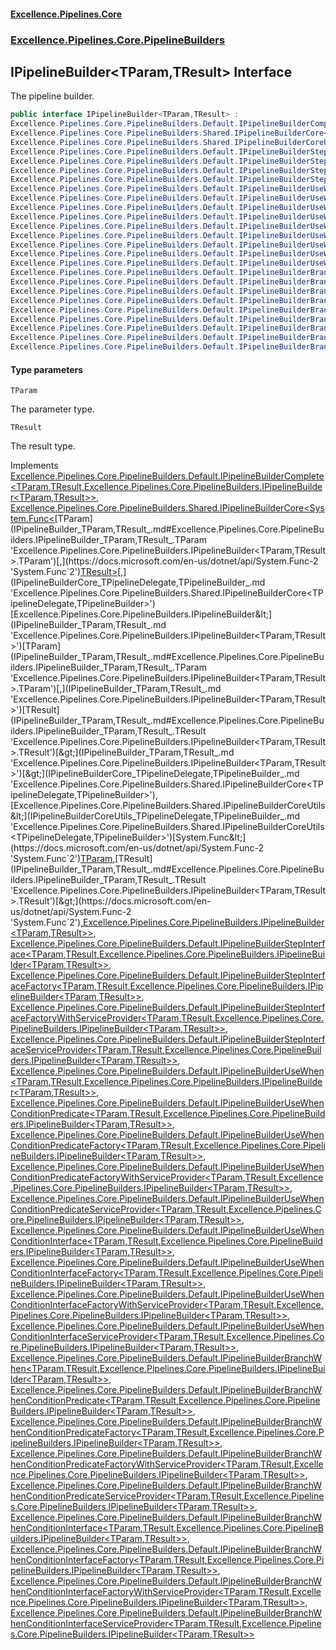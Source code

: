 #### [Excellence.Pipelines.Core](Excellence.Pipelines.md 'Excellence.Pipelines')
### [Excellence.Pipelines.Core.PipelineBuilders](Excellence.Pipelines.md#Excellence.Pipelines.Core.PipelineBuilders 'Excellence.Pipelines.Core.PipelineBuilders')

## IPipelineBuilder<TParam,TResult> Interface

The pipeline builder.

```csharp
public interface IPipelineBuilder<TParam,TResult> :
Excellence.Pipelines.Core.PipelineBuilders.Default.IPipelineBuilderComplete<TParam, TResult, Excellence.Pipelines.Core.PipelineBuilders.IPipelineBuilder<TParam, TResult>>,
Excellence.Pipelines.Core.PipelineBuilders.Shared.IPipelineBuilderCore<System.Func<TParam, TResult>, Excellence.Pipelines.Core.PipelineBuilders.IPipelineBuilder<TParam, TResult>>,
Excellence.Pipelines.Core.PipelineBuilders.Shared.IPipelineBuilderCoreUtils<System.Func<TParam, TResult>, Excellence.Pipelines.Core.PipelineBuilders.IPipelineBuilder<TParam, TResult>>,
Excellence.Pipelines.Core.PipelineBuilders.Default.IPipelineBuilderStepInterface<TParam, TResult, Excellence.Pipelines.Core.PipelineBuilders.IPipelineBuilder<TParam, TResult>>,
Excellence.Pipelines.Core.PipelineBuilders.Default.IPipelineBuilderStepInterfaceFactory<TParam, TResult, Excellence.Pipelines.Core.PipelineBuilders.IPipelineBuilder<TParam, TResult>>,
Excellence.Pipelines.Core.PipelineBuilders.Default.IPipelineBuilderStepInterfaceFactoryWithServiceProvider<TParam, TResult, Excellence.Pipelines.Core.PipelineBuilders.IPipelineBuilder<TParam, TResult>>,
Excellence.Pipelines.Core.PipelineBuilders.Default.IPipelineBuilderStepInterfaceServiceProvider<TParam, TResult, Excellence.Pipelines.Core.PipelineBuilders.IPipelineBuilder<TParam, TResult>>,
Excellence.Pipelines.Core.PipelineBuilders.Default.IPipelineBuilderUseWhen<TParam, TResult, Excellence.Pipelines.Core.PipelineBuilders.IPipelineBuilder<TParam, TResult>>,
Excellence.Pipelines.Core.PipelineBuilders.Default.IPipelineBuilderUseWhenConditionPredicate<TParam, TResult, Excellence.Pipelines.Core.PipelineBuilders.IPipelineBuilder<TParam, TResult>>,
Excellence.Pipelines.Core.PipelineBuilders.Default.IPipelineBuilderUseWhenConditionPredicateFactory<TParam, TResult, Excellence.Pipelines.Core.PipelineBuilders.IPipelineBuilder<TParam, TResult>>,
Excellence.Pipelines.Core.PipelineBuilders.Default.IPipelineBuilderUseWhenConditionPredicateFactoryWithServiceProvider<TParam, TResult, Excellence.Pipelines.Core.PipelineBuilders.IPipelineBuilder<TParam, TResult>>,
Excellence.Pipelines.Core.PipelineBuilders.Default.IPipelineBuilderUseWhenConditionPredicateServiceProvider<TParam, TResult, Excellence.Pipelines.Core.PipelineBuilders.IPipelineBuilder<TParam, TResult>>,
Excellence.Pipelines.Core.PipelineBuilders.Default.IPipelineBuilderUseWhenConditionInterface<TParam, TResult, Excellence.Pipelines.Core.PipelineBuilders.IPipelineBuilder<TParam, TResult>>,
Excellence.Pipelines.Core.PipelineBuilders.Default.IPipelineBuilderUseWhenConditionInterfaceFactory<TParam, TResult, Excellence.Pipelines.Core.PipelineBuilders.IPipelineBuilder<TParam, TResult>>,
Excellence.Pipelines.Core.PipelineBuilders.Default.IPipelineBuilderUseWhenConditionInterfaceFactoryWithServiceProvider<TParam, TResult, Excellence.Pipelines.Core.PipelineBuilders.IPipelineBuilder<TParam, TResult>>,
Excellence.Pipelines.Core.PipelineBuilders.Default.IPipelineBuilderUseWhenConditionInterfaceServiceProvider<TParam, TResult, Excellence.Pipelines.Core.PipelineBuilders.IPipelineBuilder<TParam, TResult>>,
Excellence.Pipelines.Core.PipelineBuilders.Default.IPipelineBuilderBranchWhen<TParam, TResult, Excellence.Pipelines.Core.PipelineBuilders.IPipelineBuilder<TParam, TResult>>,
Excellence.Pipelines.Core.PipelineBuilders.Default.IPipelineBuilderBranchWhenConditionPredicate<TParam, TResult, Excellence.Pipelines.Core.PipelineBuilders.IPipelineBuilder<TParam, TResult>>,
Excellence.Pipelines.Core.PipelineBuilders.Default.IPipelineBuilderBranchWhenConditionPredicateFactory<TParam, TResult, Excellence.Pipelines.Core.PipelineBuilders.IPipelineBuilder<TParam, TResult>>,
Excellence.Pipelines.Core.PipelineBuilders.Default.IPipelineBuilderBranchWhenConditionPredicateFactoryWithServiceProvider<TParam, TResult, Excellence.Pipelines.Core.PipelineBuilders.IPipelineBuilder<TParam, TResult>>,
Excellence.Pipelines.Core.PipelineBuilders.Default.IPipelineBuilderBranchWhenConditionPredicateServiceProvider<TParam, TResult, Excellence.Pipelines.Core.PipelineBuilders.IPipelineBuilder<TParam, TResult>>,
Excellence.Pipelines.Core.PipelineBuilders.Default.IPipelineBuilderBranchWhenConditionInterface<TParam, TResult, Excellence.Pipelines.Core.PipelineBuilders.IPipelineBuilder<TParam, TResult>>,
Excellence.Pipelines.Core.PipelineBuilders.Default.IPipelineBuilderBranchWhenConditionInterfaceFactory<TParam, TResult, Excellence.Pipelines.Core.PipelineBuilders.IPipelineBuilder<TParam, TResult>>,
Excellence.Pipelines.Core.PipelineBuilders.Default.IPipelineBuilderBranchWhenConditionInterfaceFactoryWithServiceProvider<TParam, TResult, Excellence.Pipelines.Core.PipelineBuilders.IPipelineBuilder<TParam, TResult>>,
Excellence.Pipelines.Core.PipelineBuilders.Default.IPipelineBuilderBranchWhenConditionInterfaceServiceProvider<TParam, TResult, Excellence.Pipelines.Core.PipelineBuilders.IPipelineBuilder<TParam, TResult>>
```
#### Type parameters

<a name='Excellence.Pipelines.Core.PipelineBuilders.IPipelineBuilder_TParam,TResult_.TParam'></a>

`TParam`

The parameter type.

<a name='Excellence.Pipelines.Core.PipelineBuilders.IPipelineBuilder_TParam,TResult_.TResult'></a>

`TResult`

The result type.

Implements [Excellence.Pipelines.Core.PipelineBuilders.Default.IPipelineBuilderComplete&lt;](IPipelineBuilderComplete_TParam,TResult,TPipelineBuilder_.md 'Excellence.Pipelines.Core.PipelineBuilders.Default.IPipelineBuilderComplete<TParam,TResult,TPipelineBuilder>')[TParam](IPipelineBuilder_TParam,TResult_.md#Excellence.Pipelines.Core.PipelineBuilders.IPipelineBuilder_TParam,TResult_.TParam 'Excellence.Pipelines.Core.PipelineBuilders.IPipelineBuilder<TParam,TResult>.TParam')[,](IPipelineBuilderComplete_TParam,TResult,TPipelineBuilder_.md 'Excellence.Pipelines.Core.PipelineBuilders.Default.IPipelineBuilderComplete<TParam,TResult,TPipelineBuilder>')[TResult](IPipelineBuilder_TParam,TResult_.md#Excellence.Pipelines.Core.PipelineBuilders.IPipelineBuilder_TParam,TResult_.TResult 'Excellence.Pipelines.Core.PipelineBuilders.IPipelineBuilder<TParam,TResult>.TResult')[,](IPipelineBuilderComplete_TParam,TResult,TPipelineBuilder_.md 'Excellence.Pipelines.Core.PipelineBuilders.Default.IPipelineBuilderComplete<TParam,TResult,TPipelineBuilder>')[Excellence.Pipelines.Core.PipelineBuilders.IPipelineBuilder&lt;](IPipelineBuilder_TParam,TResult_.md 'Excellence.Pipelines.Core.PipelineBuilders.IPipelineBuilder<TParam,TResult>')[TParam](IPipelineBuilder_TParam,TResult_.md#Excellence.Pipelines.Core.PipelineBuilders.IPipelineBuilder_TParam,TResult_.TParam 'Excellence.Pipelines.Core.PipelineBuilders.IPipelineBuilder<TParam,TResult>.TParam')[,](IPipelineBuilder_TParam,TResult_.md 'Excellence.Pipelines.Core.PipelineBuilders.IPipelineBuilder<TParam,TResult>')[TResult](IPipelineBuilder_TParam,TResult_.md#Excellence.Pipelines.Core.PipelineBuilders.IPipelineBuilder_TParam,TResult_.TResult 'Excellence.Pipelines.Core.PipelineBuilders.IPipelineBuilder<TParam,TResult>.TResult')[&gt;](IPipelineBuilder_TParam,TResult_.md 'Excellence.Pipelines.Core.PipelineBuilders.IPipelineBuilder<TParam,TResult>')[&gt;](IPipelineBuilderComplete_TParam,TResult,TPipelineBuilder_.md 'Excellence.Pipelines.Core.PipelineBuilders.Default.IPipelineBuilderComplete<TParam,TResult,TPipelineBuilder>'), [Excellence.Pipelines.Core.PipelineBuilders.Shared.IPipelineBuilderCore&lt;](IPipelineBuilderCore_TPipelineDelegate,TPipelineBuilder_.md 'Excellence.Pipelines.Core.PipelineBuilders.Shared.IPipelineBuilderCore<TPipelineDelegate,TPipelineBuilder>')[System.Func&lt;](https://docs.microsoft.com/en-us/dotnet/api/System.Func-2 'System.Func`2')[TParam](IPipelineBuilder_TParam,TResult_.md#Excellence.Pipelines.Core.PipelineBuilders.IPipelineBuilder_TParam,TResult_.TParam 'Excellence.Pipelines.Core.PipelineBuilders.IPipelineBuilder<TParam,TResult>.TParam')[,](https://docs.microsoft.com/en-us/dotnet/api/System.Func-2 'System.Func`2')[TResult](IPipelineBuilder_TParam,TResult_.md#Excellence.Pipelines.Core.PipelineBuilders.IPipelineBuilder_TParam,TResult_.TResult 'Excellence.Pipelines.Core.PipelineBuilders.IPipelineBuilder<TParam,TResult>.TResult')[&gt;](https://docs.microsoft.com/en-us/dotnet/api/System.Func-2 'System.Func`2')[,](IPipelineBuilderCore_TPipelineDelegate,TPipelineBuilder_.md 'Excellence.Pipelines.Core.PipelineBuilders.Shared.IPipelineBuilderCore<TPipelineDelegate,TPipelineBuilder>')[Excellence.Pipelines.Core.PipelineBuilders.IPipelineBuilder&lt;](IPipelineBuilder_TParam,TResult_.md 'Excellence.Pipelines.Core.PipelineBuilders.IPipelineBuilder<TParam,TResult>')[TParam](IPipelineBuilder_TParam,TResult_.md#Excellence.Pipelines.Core.PipelineBuilders.IPipelineBuilder_TParam,TResult_.TParam 'Excellence.Pipelines.Core.PipelineBuilders.IPipelineBuilder<TParam,TResult>.TParam')[,](IPipelineBuilder_TParam,TResult_.md 'Excellence.Pipelines.Core.PipelineBuilders.IPipelineBuilder<TParam,TResult>')[TResult](IPipelineBuilder_TParam,TResult_.md#Excellence.Pipelines.Core.PipelineBuilders.IPipelineBuilder_TParam,TResult_.TResult 'Excellence.Pipelines.Core.PipelineBuilders.IPipelineBuilder<TParam,TResult>.TResult')[&gt;](IPipelineBuilder_TParam,TResult_.md 'Excellence.Pipelines.Core.PipelineBuilders.IPipelineBuilder<TParam,TResult>')[&gt;](IPipelineBuilderCore_TPipelineDelegate,TPipelineBuilder_.md 'Excellence.Pipelines.Core.PipelineBuilders.Shared.IPipelineBuilderCore<TPipelineDelegate,TPipelineBuilder>'), [Excellence.Pipelines.Core.PipelineBuilders.Shared.IPipelineBuilderCoreUtils&lt;](IPipelineBuilderCoreUtils_TPipelineDelegate,TPipelineBuilder_.md 'Excellence.Pipelines.Core.PipelineBuilders.Shared.IPipelineBuilderCoreUtils<TPipelineDelegate,TPipelineBuilder>')[System.Func&lt;](https://docs.microsoft.com/en-us/dotnet/api/System.Func-2 'System.Func`2')[TParam](IPipelineBuilder_TParam,TResult_.md#Excellence.Pipelines.Core.PipelineBuilders.IPipelineBuilder_TParam,TResult_.TParam 'Excellence.Pipelines.Core.PipelineBuilders.IPipelineBuilder<TParam,TResult>.TParam')[,](https://docs.microsoft.com/en-us/dotnet/api/System.Func-2 'System.Func`2')[TResult](IPipelineBuilder_TParam,TResult_.md#Excellence.Pipelines.Core.PipelineBuilders.IPipelineBuilder_TParam,TResult_.TResult 'Excellence.Pipelines.Core.PipelineBuilders.IPipelineBuilder<TParam,TResult>.TResult')[&gt;](https://docs.microsoft.com/en-us/dotnet/api/System.Func-2 'System.Func`2')[,](IPipelineBuilderCoreUtils_TPipelineDelegate,TPipelineBuilder_.md 'Excellence.Pipelines.Core.PipelineBuilders.Shared.IPipelineBuilderCoreUtils<TPipelineDelegate,TPipelineBuilder>')[Excellence.Pipelines.Core.PipelineBuilders.IPipelineBuilder&lt;](IPipelineBuilder_TParam,TResult_.md 'Excellence.Pipelines.Core.PipelineBuilders.IPipelineBuilder<TParam,TResult>')[TParam](IPipelineBuilder_TParam,TResult_.md#Excellence.Pipelines.Core.PipelineBuilders.IPipelineBuilder_TParam,TResult_.TParam 'Excellence.Pipelines.Core.PipelineBuilders.IPipelineBuilder<TParam,TResult>.TParam')[,](IPipelineBuilder_TParam,TResult_.md 'Excellence.Pipelines.Core.PipelineBuilders.IPipelineBuilder<TParam,TResult>')[TResult](IPipelineBuilder_TParam,TResult_.md#Excellence.Pipelines.Core.PipelineBuilders.IPipelineBuilder_TParam,TResult_.TResult 'Excellence.Pipelines.Core.PipelineBuilders.IPipelineBuilder<TParam,TResult>.TResult')[&gt;](IPipelineBuilder_TParam,TResult_.md 'Excellence.Pipelines.Core.PipelineBuilders.IPipelineBuilder<TParam,TResult>')[&gt;](IPipelineBuilderCoreUtils_TPipelineDelegate,TPipelineBuilder_.md 'Excellence.Pipelines.Core.PipelineBuilders.Shared.IPipelineBuilderCoreUtils<TPipelineDelegate,TPipelineBuilder>'), [Excellence.Pipelines.Core.PipelineBuilders.Default.IPipelineBuilderStepInterface&lt;](IPipelineBuilderStepInterface_TParam,TResult,TPipelineBuilder_.md 'Excellence.Pipelines.Core.PipelineBuilders.Default.IPipelineBuilderStepInterface<TParam,TResult,TPipelineBuilder>')[TParam](IPipelineBuilder_TParam,TResult_.md#Excellence.Pipelines.Core.PipelineBuilders.IPipelineBuilder_TParam,TResult_.TParam 'Excellence.Pipelines.Core.PipelineBuilders.IPipelineBuilder<TParam,TResult>.TParam')[,](IPipelineBuilderStepInterface_TParam,TResult,TPipelineBuilder_.md 'Excellence.Pipelines.Core.PipelineBuilders.Default.IPipelineBuilderStepInterface<TParam,TResult,TPipelineBuilder>')[TResult](IPipelineBuilder_TParam,TResult_.md#Excellence.Pipelines.Core.PipelineBuilders.IPipelineBuilder_TParam,TResult_.TResult 'Excellence.Pipelines.Core.PipelineBuilders.IPipelineBuilder<TParam,TResult>.TResult')[,](IPipelineBuilderStepInterface_TParam,TResult,TPipelineBuilder_.md 'Excellence.Pipelines.Core.PipelineBuilders.Default.IPipelineBuilderStepInterface<TParam,TResult,TPipelineBuilder>')[Excellence.Pipelines.Core.PipelineBuilders.IPipelineBuilder&lt;](IPipelineBuilder_TParam,TResult_.md 'Excellence.Pipelines.Core.PipelineBuilders.IPipelineBuilder<TParam,TResult>')[TParam](IPipelineBuilder_TParam,TResult_.md#Excellence.Pipelines.Core.PipelineBuilders.IPipelineBuilder_TParam,TResult_.TParam 'Excellence.Pipelines.Core.PipelineBuilders.IPipelineBuilder<TParam,TResult>.TParam')[,](IPipelineBuilder_TParam,TResult_.md 'Excellence.Pipelines.Core.PipelineBuilders.IPipelineBuilder<TParam,TResult>')[TResult](IPipelineBuilder_TParam,TResult_.md#Excellence.Pipelines.Core.PipelineBuilders.IPipelineBuilder_TParam,TResult_.TResult 'Excellence.Pipelines.Core.PipelineBuilders.IPipelineBuilder<TParam,TResult>.TResult')[&gt;](IPipelineBuilder_TParam,TResult_.md 'Excellence.Pipelines.Core.PipelineBuilders.IPipelineBuilder<TParam,TResult>')[&gt;](IPipelineBuilderStepInterface_TParam,TResult,TPipelineBuilder_.md 'Excellence.Pipelines.Core.PipelineBuilders.Default.IPipelineBuilderStepInterface<TParam,TResult,TPipelineBuilder>'), [Excellence.Pipelines.Core.PipelineBuilders.Default.IPipelineBuilderStepInterfaceFactory&lt;](IPipelineBuilderStepInterfaceFactory_TParam,TResult,TPipelineBuilder_.md 'Excellence.Pipelines.Core.PipelineBuilders.Default.IPipelineBuilderStepInterfaceFactory<TParam,TResult,TPipelineBuilder>')[TParam](IPipelineBuilder_TParam,TResult_.md#Excellence.Pipelines.Core.PipelineBuilders.IPipelineBuilder_TParam,TResult_.TParam 'Excellence.Pipelines.Core.PipelineBuilders.IPipelineBuilder<TParam,TResult>.TParam')[,](IPipelineBuilderStepInterfaceFactory_TParam,TResult,TPipelineBuilder_.md 'Excellence.Pipelines.Core.PipelineBuilders.Default.IPipelineBuilderStepInterfaceFactory<TParam,TResult,TPipelineBuilder>')[TResult](IPipelineBuilder_TParam,TResult_.md#Excellence.Pipelines.Core.PipelineBuilders.IPipelineBuilder_TParam,TResult_.TResult 'Excellence.Pipelines.Core.PipelineBuilders.IPipelineBuilder<TParam,TResult>.TResult')[,](IPipelineBuilderStepInterfaceFactory_TParam,TResult,TPipelineBuilder_.md 'Excellence.Pipelines.Core.PipelineBuilders.Default.IPipelineBuilderStepInterfaceFactory<TParam,TResult,TPipelineBuilder>')[Excellence.Pipelines.Core.PipelineBuilders.IPipelineBuilder&lt;](IPipelineBuilder_TParam,TResult_.md 'Excellence.Pipelines.Core.PipelineBuilders.IPipelineBuilder<TParam,TResult>')[TParam](IPipelineBuilder_TParam,TResult_.md#Excellence.Pipelines.Core.PipelineBuilders.IPipelineBuilder_TParam,TResult_.TParam 'Excellence.Pipelines.Core.PipelineBuilders.IPipelineBuilder<TParam,TResult>.TParam')[,](IPipelineBuilder_TParam,TResult_.md 'Excellence.Pipelines.Core.PipelineBuilders.IPipelineBuilder<TParam,TResult>')[TResult](IPipelineBuilder_TParam,TResult_.md#Excellence.Pipelines.Core.PipelineBuilders.IPipelineBuilder_TParam,TResult_.TResult 'Excellence.Pipelines.Core.PipelineBuilders.IPipelineBuilder<TParam,TResult>.TResult')[&gt;](IPipelineBuilder_TParam,TResult_.md 'Excellence.Pipelines.Core.PipelineBuilders.IPipelineBuilder<TParam,TResult>')[&gt;](IPipelineBuilderStepInterfaceFactory_TParam,TResult,TPipelineBuilder_.md 'Excellence.Pipelines.Core.PipelineBuilders.Default.IPipelineBuilderStepInterfaceFactory<TParam,TResult,TPipelineBuilder>'), [Excellence.Pipelines.Core.PipelineBuilders.Default.IPipelineBuilderStepInterfaceFactoryWithServiceProvider&lt;](IPipelineBuilderStepInterfaceFactoryWithServiceProvider_TParam,TResult,TPipelineBuilder_.md 'Excellence.Pipelines.Core.PipelineBuilders.Default.IPipelineBuilderStepInterfaceFactoryWithServiceProvider<TParam,TResult,TPipelineBuilder>')[TParam](IPipelineBuilder_TParam,TResult_.md#Excellence.Pipelines.Core.PipelineBuilders.IPipelineBuilder_TParam,TResult_.TParam 'Excellence.Pipelines.Core.PipelineBuilders.IPipelineBuilder<TParam,TResult>.TParam')[,](IPipelineBuilderStepInterfaceFactoryWithServiceProvider_TParam,TResult,TPipelineBuilder_.md 'Excellence.Pipelines.Core.PipelineBuilders.Default.IPipelineBuilderStepInterfaceFactoryWithServiceProvider<TParam,TResult,TPipelineBuilder>')[TResult](IPipelineBuilder_TParam,TResult_.md#Excellence.Pipelines.Core.PipelineBuilders.IPipelineBuilder_TParam,TResult_.TResult 'Excellence.Pipelines.Core.PipelineBuilders.IPipelineBuilder<TParam,TResult>.TResult')[,](IPipelineBuilderStepInterfaceFactoryWithServiceProvider_TParam,TResult,TPipelineBuilder_.md 'Excellence.Pipelines.Core.PipelineBuilders.Default.IPipelineBuilderStepInterfaceFactoryWithServiceProvider<TParam,TResult,TPipelineBuilder>')[Excellence.Pipelines.Core.PipelineBuilders.IPipelineBuilder&lt;](IPipelineBuilder_TParam,TResult_.md 'Excellence.Pipelines.Core.PipelineBuilders.IPipelineBuilder<TParam,TResult>')[TParam](IPipelineBuilder_TParam,TResult_.md#Excellence.Pipelines.Core.PipelineBuilders.IPipelineBuilder_TParam,TResult_.TParam 'Excellence.Pipelines.Core.PipelineBuilders.IPipelineBuilder<TParam,TResult>.TParam')[,](IPipelineBuilder_TParam,TResult_.md 'Excellence.Pipelines.Core.PipelineBuilders.IPipelineBuilder<TParam,TResult>')[TResult](IPipelineBuilder_TParam,TResult_.md#Excellence.Pipelines.Core.PipelineBuilders.IPipelineBuilder_TParam,TResult_.TResult 'Excellence.Pipelines.Core.PipelineBuilders.IPipelineBuilder<TParam,TResult>.TResult')[&gt;](IPipelineBuilder_TParam,TResult_.md 'Excellence.Pipelines.Core.PipelineBuilders.IPipelineBuilder<TParam,TResult>')[&gt;](IPipelineBuilderStepInterfaceFactoryWithServiceProvider_TParam,TResult,TPipelineBuilder_.md 'Excellence.Pipelines.Core.PipelineBuilders.Default.IPipelineBuilderStepInterfaceFactoryWithServiceProvider<TParam,TResult,TPipelineBuilder>'), [Excellence.Pipelines.Core.PipelineBuilders.Default.IPipelineBuilderStepInterfaceServiceProvider&lt;](IPipelineBuilderStepInterfaceServiceProvider_TParam,TResult,TPipelineBuilder_.md 'Excellence.Pipelines.Core.PipelineBuilders.Default.IPipelineBuilderStepInterfaceServiceProvider<TParam,TResult,TPipelineBuilder>')[TParam](IPipelineBuilder_TParam,TResult_.md#Excellence.Pipelines.Core.PipelineBuilders.IPipelineBuilder_TParam,TResult_.TParam 'Excellence.Pipelines.Core.PipelineBuilders.IPipelineBuilder<TParam,TResult>.TParam')[,](IPipelineBuilderStepInterfaceServiceProvider_TParam,TResult,TPipelineBuilder_.md 'Excellence.Pipelines.Core.PipelineBuilders.Default.IPipelineBuilderStepInterfaceServiceProvider<TParam,TResult,TPipelineBuilder>')[TResult](IPipelineBuilder_TParam,TResult_.md#Excellence.Pipelines.Core.PipelineBuilders.IPipelineBuilder_TParam,TResult_.TResult 'Excellence.Pipelines.Core.PipelineBuilders.IPipelineBuilder<TParam,TResult>.TResult')[,](IPipelineBuilderStepInterfaceServiceProvider_TParam,TResult,TPipelineBuilder_.md 'Excellence.Pipelines.Core.PipelineBuilders.Default.IPipelineBuilderStepInterfaceServiceProvider<TParam,TResult,TPipelineBuilder>')[Excellence.Pipelines.Core.PipelineBuilders.IPipelineBuilder&lt;](IPipelineBuilder_TParam,TResult_.md 'Excellence.Pipelines.Core.PipelineBuilders.IPipelineBuilder<TParam,TResult>')[TParam](IPipelineBuilder_TParam,TResult_.md#Excellence.Pipelines.Core.PipelineBuilders.IPipelineBuilder_TParam,TResult_.TParam 'Excellence.Pipelines.Core.PipelineBuilders.IPipelineBuilder<TParam,TResult>.TParam')[,](IPipelineBuilder_TParam,TResult_.md 'Excellence.Pipelines.Core.PipelineBuilders.IPipelineBuilder<TParam,TResult>')[TResult](IPipelineBuilder_TParam,TResult_.md#Excellence.Pipelines.Core.PipelineBuilders.IPipelineBuilder_TParam,TResult_.TResult 'Excellence.Pipelines.Core.PipelineBuilders.IPipelineBuilder<TParam,TResult>.TResult')[&gt;](IPipelineBuilder_TParam,TResult_.md 'Excellence.Pipelines.Core.PipelineBuilders.IPipelineBuilder<TParam,TResult>')[&gt;](IPipelineBuilderStepInterfaceServiceProvider_TParam,TResult,TPipelineBuilder_.md 'Excellence.Pipelines.Core.PipelineBuilders.Default.IPipelineBuilderStepInterfaceServiceProvider<TParam,TResult,TPipelineBuilder>'), [Excellence.Pipelines.Core.PipelineBuilders.Default.IPipelineBuilderUseWhen&lt;](IPipelineBuilderUseWhen_TParam,TResult,TPipelineBuilder_.md 'Excellence.Pipelines.Core.PipelineBuilders.Default.IPipelineBuilderUseWhen<TParam,TResult,TPipelineBuilder>')[TParam](IPipelineBuilder_TParam,TResult_.md#Excellence.Pipelines.Core.PipelineBuilders.IPipelineBuilder_TParam,TResult_.TParam 'Excellence.Pipelines.Core.PipelineBuilders.IPipelineBuilder<TParam,TResult>.TParam')[,](IPipelineBuilderUseWhen_TParam,TResult,TPipelineBuilder_.md 'Excellence.Pipelines.Core.PipelineBuilders.Default.IPipelineBuilderUseWhen<TParam,TResult,TPipelineBuilder>')[TResult](IPipelineBuilder_TParam,TResult_.md#Excellence.Pipelines.Core.PipelineBuilders.IPipelineBuilder_TParam,TResult_.TResult 'Excellence.Pipelines.Core.PipelineBuilders.IPipelineBuilder<TParam,TResult>.TResult')[,](IPipelineBuilderUseWhen_TParam,TResult,TPipelineBuilder_.md 'Excellence.Pipelines.Core.PipelineBuilders.Default.IPipelineBuilderUseWhen<TParam,TResult,TPipelineBuilder>')[Excellence.Pipelines.Core.PipelineBuilders.IPipelineBuilder&lt;](IPipelineBuilder_TParam,TResult_.md 'Excellence.Pipelines.Core.PipelineBuilders.IPipelineBuilder<TParam,TResult>')[TParam](IPipelineBuilder_TParam,TResult_.md#Excellence.Pipelines.Core.PipelineBuilders.IPipelineBuilder_TParam,TResult_.TParam 'Excellence.Pipelines.Core.PipelineBuilders.IPipelineBuilder<TParam,TResult>.TParam')[,](IPipelineBuilder_TParam,TResult_.md 'Excellence.Pipelines.Core.PipelineBuilders.IPipelineBuilder<TParam,TResult>')[TResult](IPipelineBuilder_TParam,TResult_.md#Excellence.Pipelines.Core.PipelineBuilders.IPipelineBuilder_TParam,TResult_.TResult 'Excellence.Pipelines.Core.PipelineBuilders.IPipelineBuilder<TParam,TResult>.TResult')[&gt;](IPipelineBuilder_TParam,TResult_.md 'Excellence.Pipelines.Core.PipelineBuilders.IPipelineBuilder<TParam,TResult>')[&gt;](IPipelineBuilderUseWhen_TParam,TResult,TPipelineBuilder_.md 'Excellence.Pipelines.Core.PipelineBuilders.Default.IPipelineBuilderUseWhen<TParam,TResult,TPipelineBuilder>'), [Excellence.Pipelines.Core.PipelineBuilders.Default.IPipelineBuilderUseWhenConditionPredicate&lt;](IPipelineBuilderUseWhenConditionPredicate_TParam,TResult,TPipelineBuilder_.md 'Excellence.Pipelines.Core.PipelineBuilders.Default.IPipelineBuilderUseWhenConditionPredicate<TParam,TResult,TPipelineBuilder>')[TParam](IPipelineBuilder_TParam,TResult_.md#Excellence.Pipelines.Core.PipelineBuilders.IPipelineBuilder_TParam,TResult_.TParam 'Excellence.Pipelines.Core.PipelineBuilders.IPipelineBuilder<TParam,TResult>.TParam')[,](IPipelineBuilderUseWhenConditionPredicate_TParam,TResult,TPipelineBuilder_.md 'Excellence.Pipelines.Core.PipelineBuilders.Default.IPipelineBuilderUseWhenConditionPredicate<TParam,TResult,TPipelineBuilder>')[TResult](IPipelineBuilder_TParam,TResult_.md#Excellence.Pipelines.Core.PipelineBuilders.IPipelineBuilder_TParam,TResult_.TResult 'Excellence.Pipelines.Core.PipelineBuilders.IPipelineBuilder<TParam,TResult>.TResult')[,](IPipelineBuilderUseWhenConditionPredicate_TParam,TResult,TPipelineBuilder_.md 'Excellence.Pipelines.Core.PipelineBuilders.Default.IPipelineBuilderUseWhenConditionPredicate<TParam,TResult,TPipelineBuilder>')[Excellence.Pipelines.Core.PipelineBuilders.IPipelineBuilder&lt;](IPipelineBuilder_TParam,TResult_.md 'Excellence.Pipelines.Core.PipelineBuilders.IPipelineBuilder<TParam,TResult>')[TParam](IPipelineBuilder_TParam,TResult_.md#Excellence.Pipelines.Core.PipelineBuilders.IPipelineBuilder_TParam,TResult_.TParam 'Excellence.Pipelines.Core.PipelineBuilders.IPipelineBuilder<TParam,TResult>.TParam')[,](IPipelineBuilder_TParam,TResult_.md 'Excellence.Pipelines.Core.PipelineBuilders.IPipelineBuilder<TParam,TResult>')[TResult](IPipelineBuilder_TParam,TResult_.md#Excellence.Pipelines.Core.PipelineBuilders.IPipelineBuilder_TParam,TResult_.TResult 'Excellence.Pipelines.Core.PipelineBuilders.IPipelineBuilder<TParam,TResult>.TResult')[&gt;](IPipelineBuilder_TParam,TResult_.md 'Excellence.Pipelines.Core.PipelineBuilders.IPipelineBuilder<TParam,TResult>')[&gt;](IPipelineBuilderUseWhenConditionPredicate_TParam,TResult,TPipelineBuilder_.md 'Excellence.Pipelines.Core.PipelineBuilders.Default.IPipelineBuilderUseWhenConditionPredicate<TParam,TResult,TPipelineBuilder>'), [Excellence.Pipelines.Core.PipelineBuilders.Default.IPipelineBuilderUseWhenConditionPredicateFactory&lt;](IPipelineBuilderUseWhenConditionPredicateFactory_TParam,TResult,TPipelineBuilder_.md 'Excellence.Pipelines.Core.PipelineBuilders.Default.IPipelineBuilderUseWhenConditionPredicateFactory<TParam,TResult,TPipelineBuilder>')[TParam](IPipelineBuilder_TParam,TResult_.md#Excellence.Pipelines.Core.PipelineBuilders.IPipelineBuilder_TParam,TResult_.TParam 'Excellence.Pipelines.Core.PipelineBuilders.IPipelineBuilder<TParam,TResult>.TParam')[,](IPipelineBuilderUseWhenConditionPredicateFactory_TParam,TResult,TPipelineBuilder_.md 'Excellence.Pipelines.Core.PipelineBuilders.Default.IPipelineBuilderUseWhenConditionPredicateFactory<TParam,TResult,TPipelineBuilder>')[TResult](IPipelineBuilder_TParam,TResult_.md#Excellence.Pipelines.Core.PipelineBuilders.IPipelineBuilder_TParam,TResult_.TResult 'Excellence.Pipelines.Core.PipelineBuilders.IPipelineBuilder<TParam,TResult>.TResult')[,](IPipelineBuilderUseWhenConditionPredicateFactory_TParam,TResult,TPipelineBuilder_.md 'Excellence.Pipelines.Core.PipelineBuilders.Default.IPipelineBuilderUseWhenConditionPredicateFactory<TParam,TResult,TPipelineBuilder>')[Excellence.Pipelines.Core.PipelineBuilders.IPipelineBuilder&lt;](IPipelineBuilder_TParam,TResult_.md 'Excellence.Pipelines.Core.PipelineBuilders.IPipelineBuilder<TParam,TResult>')[TParam](IPipelineBuilder_TParam,TResult_.md#Excellence.Pipelines.Core.PipelineBuilders.IPipelineBuilder_TParam,TResult_.TParam 'Excellence.Pipelines.Core.PipelineBuilders.IPipelineBuilder<TParam,TResult>.TParam')[,](IPipelineBuilder_TParam,TResult_.md 'Excellence.Pipelines.Core.PipelineBuilders.IPipelineBuilder<TParam,TResult>')[TResult](IPipelineBuilder_TParam,TResult_.md#Excellence.Pipelines.Core.PipelineBuilders.IPipelineBuilder_TParam,TResult_.TResult 'Excellence.Pipelines.Core.PipelineBuilders.IPipelineBuilder<TParam,TResult>.TResult')[&gt;](IPipelineBuilder_TParam,TResult_.md 'Excellence.Pipelines.Core.PipelineBuilders.IPipelineBuilder<TParam,TResult>')[&gt;](IPipelineBuilderUseWhenConditionPredicateFactory_TParam,TResult,TPipelineBuilder_.md 'Excellence.Pipelines.Core.PipelineBuilders.Default.IPipelineBuilderUseWhenConditionPredicateFactory<TParam,TResult,TPipelineBuilder>'), [Excellence.Pipelines.Core.PipelineBuilders.Default.IPipelineBuilderUseWhenConditionPredicateFactoryWithServiceProvider&lt;](IPipelineBuilderUseWhenConditionPredicateFactoryWithServiceProvider_TParam,TResult,TPipelineBuilder_.md 'Excellence.Pipelines.Core.PipelineBuilders.Default.IPipelineBuilderUseWhenConditionPredicateFactoryWithServiceProvider<TParam,TResult,TPipelineBuilder>')[TParam](IPipelineBuilder_TParam,TResult_.md#Excellence.Pipelines.Core.PipelineBuilders.IPipelineBuilder_TParam,TResult_.TParam 'Excellence.Pipelines.Core.PipelineBuilders.IPipelineBuilder<TParam,TResult>.TParam')[,](IPipelineBuilderUseWhenConditionPredicateFactoryWithServiceProvider_TParam,TResult,TPipelineBuilder_.md 'Excellence.Pipelines.Core.PipelineBuilders.Default.IPipelineBuilderUseWhenConditionPredicateFactoryWithServiceProvider<TParam,TResult,TPipelineBuilder>')[TResult](IPipelineBuilder_TParam,TResult_.md#Excellence.Pipelines.Core.PipelineBuilders.IPipelineBuilder_TParam,TResult_.TResult 'Excellence.Pipelines.Core.PipelineBuilders.IPipelineBuilder<TParam,TResult>.TResult')[,](IPipelineBuilderUseWhenConditionPredicateFactoryWithServiceProvider_TParam,TResult,TPipelineBuilder_.md 'Excellence.Pipelines.Core.PipelineBuilders.Default.IPipelineBuilderUseWhenConditionPredicateFactoryWithServiceProvider<TParam,TResult,TPipelineBuilder>')[Excellence.Pipelines.Core.PipelineBuilders.IPipelineBuilder&lt;](IPipelineBuilder_TParam,TResult_.md 'Excellence.Pipelines.Core.PipelineBuilders.IPipelineBuilder<TParam,TResult>')[TParam](IPipelineBuilder_TParam,TResult_.md#Excellence.Pipelines.Core.PipelineBuilders.IPipelineBuilder_TParam,TResult_.TParam 'Excellence.Pipelines.Core.PipelineBuilders.IPipelineBuilder<TParam,TResult>.TParam')[,](IPipelineBuilder_TParam,TResult_.md 'Excellence.Pipelines.Core.PipelineBuilders.IPipelineBuilder<TParam,TResult>')[TResult](IPipelineBuilder_TParam,TResult_.md#Excellence.Pipelines.Core.PipelineBuilders.IPipelineBuilder_TParam,TResult_.TResult 'Excellence.Pipelines.Core.PipelineBuilders.IPipelineBuilder<TParam,TResult>.TResult')[&gt;](IPipelineBuilder_TParam,TResult_.md 'Excellence.Pipelines.Core.PipelineBuilders.IPipelineBuilder<TParam,TResult>')[&gt;](IPipelineBuilderUseWhenConditionPredicateFactoryWithServiceProvider_TParam,TResult,TPipelineBuilder_.md 'Excellence.Pipelines.Core.PipelineBuilders.Default.IPipelineBuilderUseWhenConditionPredicateFactoryWithServiceProvider<TParam,TResult,TPipelineBuilder>'), [Excellence.Pipelines.Core.PipelineBuilders.Default.IPipelineBuilderUseWhenConditionPredicateServiceProvider&lt;](IPipelineBuilderUseWhenConditionPredicateServiceProvider_TParam,TResult,TPipelineBuilder_.md 'Excellence.Pipelines.Core.PipelineBuilders.Default.IPipelineBuilderUseWhenConditionPredicateServiceProvider<TParam,TResult,TPipelineBuilder>')[TParam](IPipelineBuilder_TParam,TResult_.md#Excellence.Pipelines.Core.PipelineBuilders.IPipelineBuilder_TParam,TResult_.TParam 'Excellence.Pipelines.Core.PipelineBuilders.IPipelineBuilder<TParam,TResult>.TParam')[,](IPipelineBuilderUseWhenConditionPredicateServiceProvider_TParam,TResult,TPipelineBuilder_.md 'Excellence.Pipelines.Core.PipelineBuilders.Default.IPipelineBuilderUseWhenConditionPredicateServiceProvider<TParam,TResult,TPipelineBuilder>')[TResult](IPipelineBuilder_TParam,TResult_.md#Excellence.Pipelines.Core.PipelineBuilders.IPipelineBuilder_TParam,TResult_.TResult 'Excellence.Pipelines.Core.PipelineBuilders.IPipelineBuilder<TParam,TResult>.TResult')[,](IPipelineBuilderUseWhenConditionPredicateServiceProvider_TParam,TResult,TPipelineBuilder_.md 'Excellence.Pipelines.Core.PipelineBuilders.Default.IPipelineBuilderUseWhenConditionPredicateServiceProvider<TParam,TResult,TPipelineBuilder>')[Excellence.Pipelines.Core.PipelineBuilders.IPipelineBuilder&lt;](IPipelineBuilder_TParam,TResult_.md 'Excellence.Pipelines.Core.PipelineBuilders.IPipelineBuilder<TParam,TResult>')[TParam](IPipelineBuilder_TParam,TResult_.md#Excellence.Pipelines.Core.PipelineBuilders.IPipelineBuilder_TParam,TResult_.TParam 'Excellence.Pipelines.Core.PipelineBuilders.IPipelineBuilder<TParam,TResult>.TParam')[,](IPipelineBuilder_TParam,TResult_.md 'Excellence.Pipelines.Core.PipelineBuilders.IPipelineBuilder<TParam,TResult>')[TResult](IPipelineBuilder_TParam,TResult_.md#Excellence.Pipelines.Core.PipelineBuilders.IPipelineBuilder_TParam,TResult_.TResult 'Excellence.Pipelines.Core.PipelineBuilders.IPipelineBuilder<TParam,TResult>.TResult')[&gt;](IPipelineBuilder_TParam,TResult_.md 'Excellence.Pipelines.Core.PipelineBuilders.IPipelineBuilder<TParam,TResult>')[&gt;](IPipelineBuilderUseWhenConditionPredicateServiceProvider_TParam,TResult,TPipelineBuilder_.md 'Excellence.Pipelines.Core.PipelineBuilders.Default.IPipelineBuilderUseWhenConditionPredicateServiceProvider<TParam,TResult,TPipelineBuilder>'), [Excellence.Pipelines.Core.PipelineBuilders.Default.IPipelineBuilderUseWhenConditionInterface&lt;](IPipelineBuilderUseWhenConditionInterface_TParam,TResult,TPipelineBuilder_.md 'Excellence.Pipelines.Core.PipelineBuilders.Default.IPipelineBuilderUseWhenConditionInterface<TParam,TResult,TPipelineBuilder>')[TParam](IPipelineBuilder_TParam,TResult_.md#Excellence.Pipelines.Core.PipelineBuilders.IPipelineBuilder_TParam,TResult_.TParam 'Excellence.Pipelines.Core.PipelineBuilders.IPipelineBuilder<TParam,TResult>.TParam')[,](IPipelineBuilderUseWhenConditionInterface_TParam,TResult,TPipelineBuilder_.md 'Excellence.Pipelines.Core.PipelineBuilders.Default.IPipelineBuilderUseWhenConditionInterface<TParam,TResult,TPipelineBuilder>')[TResult](IPipelineBuilder_TParam,TResult_.md#Excellence.Pipelines.Core.PipelineBuilders.IPipelineBuilder_TParam,TResult_.TResult 'Excellence.Pipelines.Core.PipelineBuilders.IPipelineBuilder<TParam,TResult>.TResult')[,](IPipelineBuilderUseWhenConditionInterface_TParam,TResult,TPipelineBuilder_.md 'Excellence.Pipelines.Core.PipelineBuilders.Default.IPipelineBuilderUseWhenConditionInterface<TParam,TResult,TPipelineBuilder>')[Excellence.Pipelines.Core.PipelineBuilders.IPipelineBuilder&lt;](IPipelineBuilder_TParam,TResult_.md 'Excellence.Pipelines.Core.PipelineBuilders.IPipelineBuilder<TParam,TResult>')[TParam](IPipelineBuilder_TParam,TResult_.md#Excellence.Pipelines.Core.PipelineBuilders.IPipelineBuilder_TParam,TResult_.TParam 'Excellence.Pipelines.Core.PipelineBuilders.IPipelineBuilder<TParam,TResult>.TParam')[,](IPipelineBuilder_TParam,TResult_.md 'Excellence.Pipelines.Core.PipelineBuilders.IPipelineBuilder<TParam,TResult>')[TResult](IPipelineBuilder_TParam,TResult_.md#Excellence.Pipelines.Core.PipelineBuilders.IPipelineBuilder_TParam,TResult_.TResult 'Excellence.Pipelines.Core.PipelineBuilders.IPipelineBuilder<TParam,TResult>.TResult')[&gt;](IPipelineBuilder_TParam,TResult_.md 'Excellence.Pipelines.Core.PipelineBuilders.IPipelineBuilder<TParam,TResult>')[&gt;](IPipelineBuilderUseWhenConditionInterface_TParam,TResult,TPipelineBuilder_.md 'Excellence.Pipelines.Core.PipelineBuilders.Default.IPipelineBuilderUseWhenConditionInterface<TParam,TResult,TPipelineBuilder>'), [Excellence.Pipelines.Core.PipelineBuilders.Default.IPipelineBuilderUseWhenConditionInterfaceFactory&lt;](IPipelineBuilderUseWhenConditionInterfaceFactory_TParam,TResult,TPipelineBuilder_.md 'Excellence.Pipelines.Core.PipelineBuilders.Default.IPipelineBuilderUseWhenConditionInterfaceFactory<TParam,TResult,TPipelineBuilder>')[TParam](IPipelineBuilder_TParam,TResult_.md#Excellence.Pipelines.Core.PipelineBuilders.IPipelineBuilder_TParam,TResult_.TParam 'Excellence.Pipelines.Core.PipelineBuilders.IPipelineBuilder<TParam,TResult>.TParam')[,](IPipelineBuilderUseWhenConditionInterfaceFactory_TParam,TResult,TPipelineBuilder_.md 'Excellence.Pipelines.Core.PipelineBuilders.Default.IPipelineBuilderUseWhenConditionInterfaceFactory<TParam,TResult,TPipelineBuilder>')[TResult](IPipelineBuilder_TParam,TResult_.md#Excellence.Pipelines.Core.PipelineBuilders.IPipelineBuilder_TParam,TResult_.TResult 'Excellence.Pipelines.Core.PipelineBuilders.IPipelineBuilder<TParam,TResult>.TResult')[,](IPipelineBuilderUseWhenConditionInterfaceFactory_TParam,TResult,TPipelineBuilder_.md 'Excellence.Pipelines.Core.PipelineBuilders.Default.IPipelineBuilderUseWhenConditionInterfaceFactory<TParam,TResult,TPipelineBuilder>')[Excellence.Pipelines.Core.PipelineBuilders.IPipelineBuilder&lt;](IPipelineBuilder_TParam,TResult_.md 'Excellence.Pipelines.Core.PipelineBuilders.IPipelineBuilder<TParam,TResult>')[TParam](IPipelineBuilder_TParam,TResult_.md#Excellence.Pipelines.Core.PipelineBuilders.IPipelineBuilder_TParam,TResult_.TParam 'Excellence.Pipelines.Core.PipelineBuilders.IPipelineBuilder<TParam,TResult>.TParam')[,](IPipelineBuilder_TParam,TResult_.md 'Excellence.Pipelines.Core.PipelineBuilders.IPipelineBuilder<TParam,TResult>')[TResult](IPipelineBuilder_TParam,TResult_.md#Excellence.Pipelines.Core.PipelineBuilders.IPipelineBuilder_TParam,TResult_.TResult 'Excellence.Pipelines.Core.PipelineBuilders.IPipelineBuilder<TParam,TResult>.TResult')[&gt;](IPipelineBuilder_TParam,TResult_.md 'Excellence.Pipelines.Core.PipelineBuilders.IPipelineBuilder<TParam,TResult>')[&gt;](IPipelineBuilderUseWhenConditionInterfaceFactory_TParam,TResult,TPipelineBuilder_.md 'Excellence.Pipelines.Core.PipelineBuilders.Default.IPipelineBuilderUseWhenConditionInterfaceFactory<TParam,TResult,TPipelineBuilder>'), [Excellence.Pipelines.Core.PipelineBuilders.Default.IPipelineBuilderUseWhenConditionInterfaceFactoryWithServiceProvider&lt;](IPipelineBuilderUseWhenConditionInterfaceFactoryWithServiceProvider_TParam,TResult,TPipelineBuilder_.md 'Excellence.Pipelines.Core.PipelineBuilders.Default.IPipelineBuilderUseWhenConditionInterfaceFactoryWithServiceProvider<TParam,TResult,TPipelineBuilder>')[TParam](IPipelineBuilder_TParam,TResult_.md#Excellence.Pipelines.Core.PipelineBuilders.IPipelineBuilder_TParam,TResult_.TParam 'Excellence.Pipelines.Core.PipelineBuilders.IPipelineBuilder<TParam,TResult>.TParam')[,](IPipelineBuilderUseWhenConditionInterfaceFactoryWithServiceProvider_TParam,TResult,TPipelineBuilder_.md 'Excellence.Pipelines.Core.PipelineBuilders.Default.IPipelineBuilderUseWhenConditionInterfaceFactoryWithServiceProvider<TParam,TResult,TPipelineBuilder>')[TResult](IPipelineBuilder_TParam,TResult_.md#Excellence.Pipelines.Core.PipelineBuilders.IPipelineBuilder_TParam,TResult_.TResult 'Excellence.Pipelines.Core.PipelineBuilders.IPipelineBuilder<TParam,TResult>.TResult')[,](IPipelineBuilderUseWhenConditionInterfaceFactoryWithServiceProvider_TParam,TResult,TPipelineBuilder_.md 'Excellence.Pipelines.Core.PipelineBuilders.Default.IPipelineBuilderUseWhenConditionInterfaceFactoryWithServiceProvider<TParam,TResult,TPipelineBuilder>')[Excellence.Pipelines.Core.PipelineBuilders.IPipelineBuilder&lt;](IPipelineBuilder_TParam,TResult_.md 'Excellence.Pipelines.Core.PipelineBuilders.IPipelineBuilder<TParam,TResult>')[TParam](IPipelineBuilder_TParam,TResult_.md#Excellence.Pipelines.Core.PipelineBuilders.IPipelineBuilder_TParam,TResult_.TParam 'Excellence.Pipelines.Core.PipelineBuilders.IPipelineBuilder<TParam,TResult>.TParam')[,](IPipelineBuilder_TParam,TResult_.md 'Excellence.Pipelines.Core.PipelineBuilders.IPipelineBuilder<TParam,TResult>')[TResult](IPipelineBuilder_TParam,TResult_.md#Excellence.Pipelines.Core.PipelineBuilders.IPipelineBuilder_TParam,TResult_.TResult 'Excellence.Pipelines.Core.PipelineBuilders.IPipelineBuilder<TParam,TResult>.TResult')[&gt;](IPipelineBuilder_TParam,TResult_.md 'Excellence.Pipelines.Core.PipelineBuilders.IPipelineBuilder<TParam,TResult>')[&gt;](IPipelineBuilderUseWhenConditionInterfaceFactoryWithServiceProvider_TParam,TResult,TPipelineBuilder_.md 'Excellence.Pipelines.Core.PipelineBuilders.Default.IPipelineBuilderUseWhenConditionInterfaceFactoryWithServiceProvider<TParam,TResult,TPipelineBuilder>'), [Excellence.Pipelines.Core.PipelineBuilders.Default.IPipelineBuilderUseWhenConditionInterfaceServiceProvider&lt;](IPipelineBuilderUseWhenConditionInterfaceServiceProvider_TParam,TResult,TPipelineBuilder_.md 'Excellence.Pipelines.Core.PipelineBuilders.Default.IPipelineBuilderUseWhenConditionInterfaceServiceProvider<TParam,TResult,TPipelineBuilder>')[TParam](IPipelineBuilder_TParam,TResult_.md#Excellence.Pipelines.Core.PipelineBuilders.IPipelineBuilder_TParam,TResult_.TParam 'Excellence.Pipelines.Core.PipelineBuilders.IPipelineBuilder<TParam,TResult>.TParam')[,](IPipelineBuilderUseWhenConditionInterfaceServiceProvider_TParam,TResult,TPipelineBuilder_.md 'Excellence.Pipelines.Core.PipelineBuilders.Default.IPipelineBuilderUseWhenConditionInterfaceServiceProvider<TParam,TResult,TPipelineBuilder>')[TResult](IPipelineBuilder_TParam,TResult_.md#Excellence.Pipelines.Core.PipelineBuilders.IPipelineBuilder_TParam,TResult_.TResult 'Excellence.Pipelines.Core.PipelineBuilders.IPipelineBuilder<TParam,TResult>.TResult')[,](IPipelineBuilderUseWhenConditionInterfaceServiceProvider_TParam,TResult,TPipelineBuilder_.md 'Excellence.Pipelines.Core.PipelineBuilders.Default.IPipelineBuilderUseWhenConditionInterfaceServiceProvider<TParam,TResult,TPipelineBuilder>')[Excellence.Pipelines.Core.PipelineBuilders.IPipelineBuilder&lt;](IPipelineBuilder_TParam,TResult_.md 'Excellence.Pipelines.Core.PipelineBuilders.IPipelineBuilder<TParam,TResult>')[TParam](IPipelineBuilder_TParam,TResult_.md#Excellence.Pipelines.Core.PipelineBuilders.IPipelineBuilder_TParam,TResult_.TParam 'Excellence.Pipelines.Core.PipelineBuilders.IPipelineBuilder<TParam,TResult>.TParam')[,](IPipelineBuilder_TParam,TResult_.md 'Excellence.Pipelines.Core.PipelineBuilders.IPipelineBuilder<TParam,TResult>')[TResult](IPipelineBuilder_TParam,TResult_.md#Excellence.Pipelines.Core.PipelineBuilders.IPipelineBuilder_TParam,TResult_.TResult 'Excellence.Pipelines.Core.PipelineBuilders.IPipelineBuilder<TParam,TResult>.TResult')[&gt;](IPipelineBuilder_TParam,TResult_.md 'Excellence.Pipelines.Core.PipelineBuilders.IPipelineBuilder<TParam,TResult>')[&gt;](IPipelineBuilderUseWhenConditionInterfaceServiceProvider_TParam,TResult,TPipelineBuilder_.md 'Excellence.Pipelines.Core.PipelineBuilders.Default.IPipelineBuilderUseWhenConditionInterfaceServiceProvider<TParam,TResult,TPipelineBuilder>'), [Excellence.Pipelines.Core.PipelineBuilders.Default.IPipelineBuilderBranchWhen&lt;](IPipelineBuilderBranchWhen_TParam,TResult,TPipelineBuilder_.md 'Excellence.Pipelines.Core.PipelineBuilders.Default.IPipelineBuilderBranchWhen<TParam,TResult,TPipelineBuilder>')[TParam](IPipelineBuilder_TParam,TResult_.md#Excellence.Pipelines.Core.PipelineBuilders.IPipelineBuilder_TParam,TResult_.TParam 'Excellence.Pipelines.Core.PipelineBuilders.IPipelineBuilder<TParam,TResult>.TParam')[,](IPipelineBuilderBranchWhen_TParam,TResult,TPipelineBuilder_.md 'Excellence.Pipelines.Core.PipelineBuilders.Default.IPipelineBuilderBranchWhen<TParam,TResult,TPipelineBuilder>')[TResult](IPipelineBuilder_TParam,TResult_.md#Excellence.Pipelines.Core.PipelineBuilders.IPipelineBuilder_TParam,TResult_.TResult 'Excellence.Pipelines.Core.PipelineBuilders.IPipelineBuilder<TParam,TResult>.TResult')[,](IPipelineBuilderBranchWhen_TParam,TResult,TPipelineBuilder_.md 'Excellence.Pipelines.Core.PipelineBuilders.Default.IPipelineBuilderBranchWhen<TParam,TResult,TPipelineBuilder>')[Excellence.Pipelines.Core.PipelineBuilders.IPipelineBuilder&lt;](IPipelineBuilder_TParam,TResult_.md 'Excellence.Pipelines.Core.PipelineBuilders.IPipelineBuilder<TParam,TResult>')[TParam](IPipelineBuilder_TParam,TResult_.md#Excellence.Pipelines.Core.PipelineBuilders.IPipelineBuilder_TParam,TResult_.TParam 'Excellence.Pipelines.Core.PipelineBuilders.IPipelineBuilder<TParam,TResult>.TParam')[,](IPipelineBuilder_TParam,TResult_.md 'Excellence.Pipelines.Core.PipelineBuilders.IPipelineBuilder<TParam,TResult>')[TResult](IPipelineBuilder_TParam,TResult_.md#Excellence.Pipelines.Core.PipelineBuilders.IPipelineBuilder_TParam,TResult_.TResult 'Excellence.Pipelines.Core.PipelineBuilders.IPipelineBuilder<TParam,TResult>.TResult')[&gt;](IPipelineBuilder_TParam,TResult_.md 'Excellence.Pipelines.Core.PipelineBuilders.IPipelineBuilder<TParam,TResult>')[&gt;](IPipelineBuilderBranchWhen_TParam,TResult,TPipelineBuilder_.md 'Excellence.Pipelines.Core.PipelineBuilders.Default.IPipelineBuilderBranchWhen<TParam,TResult,TPipelineBuilder>'), [Excellence.Pipelines.Core.PipelineBuilders.Default.IPipelineBuilderBranchWhenConditionPredicate&lt;](IPipelineBuilderBranchWhenConditionPredicate_TParam,TResult,TPipelineBuilder_.md 'Excellence.Pipelines.Core.PipelineBuilders.Default.IPipelineBuilderBranchWhenConditionPredicate<TParam,TResult,TPipelineBuilder>')[TParam](IPipelineBuilder_TParam,TResult_.md#Excellence.Pipelines.Core.PipelineBuilders.IPipelineBuilder_TParam,TResult_.TParam 'Excellence.Pipelines.Core.PipelineBuilders.IPipelineBuilder<TParam,TResult>.TParam')[,](IPipelineBuilderBranchWhenConditionPredicate_TParam,TResult,TPipelineBuilder_.md 'Excellence.Pipelines.Core.PipelineBuilders.Default.IPipelineBuilderBranchWhenConditionPredicate<TParam,TResult,TPipelineBuilder>')[TResult](IPipelineBuilder_TParam,TResult_.md#Excellence.Pipelines.Core.PipelineBuilders.IPipelineBuilder_TParam,TResult_.TResult 'Excellence.Pipelines.Core.PipelineBuilders.IPipelineBuilder<TParam,TResult>.TResult')[,](IPipelineBuilderBranchWhenConditionPredicate_TParam,TResult,TPipelineBuilder_.md 'Excellence.Pipelines.Core.PipelineBuilders.Default.IPipelineBuilderBranchWhenConditionPredicate<TParam,TResult,TPipelineBuilder>')[Excellence.Pipelines.Core.PipelineBuilders.IPipelineBuilder&lt;](IPipelineBuilder_TParam,TResult_.md 'Excellence.Pipelines.Core.PipelineBuilders.IPipelineBuilder<TParam,TResult>')[TParam](IPipelineBuilder_TParam,TResult_.md#Excellence.Pipelines.Core.PipelineBuilders.IPipelineBuilder_TParam,TResult_.TParam 'Excellence.Pipelines.Core.PipelineBuilders.IPipelineBuilder<TParam,TResult>.TParam')[,](IPipelineBuilder_TParam,TResult_.md 'Excellence.Pipelines.Core.PipelineBuilders.IPipelineBuilder<TParam,TResult>')[TResult](IPipelineBuilder_TParam,TResult_.md#Excellence.Pipelines.Core.PipelineBuilders.IPipelineBuilder_TParam,TResult_.TResult 'Excellence.Pipelines.Core.PipelineBuilders.IPipelineBuilder<TParam,TResult>.TResult')[&gt;](IPipelineBuilder_TParam,TResult_.md 'Excellence.Pipelines.Core.PipelineBuilders.IPipelineBuilder<TParam,TResult>')[&gt;](IPipelineBuilderBranchWhenConditionPredicate_TParam,TResult,TPipelineBuilder_.md 'Excellence.Pipelines.Core.PipelineBuilders.Default.IPipelineBuilderBranchWhenConditionPredicate<TParam,TResult,TPipelineBuilder>'), [Excellence.Pipelines.Core.PipelineBuilders.Default.IPipelineBuilderBranchWhenConditionPredicateFactory&lt;](IPipelineBuilderBranchWhenConditionPredicateFactory_TParam,TResult,TPipelineBuilder_.md 'Excellence.Pipelines.Core.PipelineBuilders.Default.IPipelineBuilderBranchWhenConditionPredicateFactory<TParam,TResult,TPipelineBuilder>')[TParam](IPipelineBuilder_TParam,TResult_.md#Excellence.Pipelines.Core.PipelineBuilders.IPipelineBuilder_TParam,TResult_.TParam 'Excellence.Pipelines.Core.PipelineBuilders.IPipelineBuilder<TParam,TResult>.TParam')[,](IPipelineBuilderBranchWhenConditionPredicateFactory_TParam,TResult,TPipelineBuilder_.md 'Excellence.Pipelines.Core.PipelineBuilders.Default.IPipelineBuilderBranchWhenConditionPredicateFactory<TParam,TResult,TPipelineBuilder>')[TResult](IPipelineBuilder_TParam,TResult_.md#Excellence.Pipelines.Core.PipelineBuilders.IPipelineBuilder_TParam,TResult_.TResult 'Excellence.Pipelines.Core.PipelineBuilders.IPipelineBuilder<TParam,TResult>.TResult')[,](IPipelineBuilderBranchWhenConditionPredicateFactory_TParam,TResult,TPipelineBuilder_.md 'Excellence.Pipelines.Core.PipelineBuilders.Default.IPipelineBuilderBranchWhenConditionPredicateFactory<TParam,TResult,TPipelineBuilder>')[Excellence.Pipelines.Core.PipelineBuilders.IPipelineBuilder&lt;](IPipelineBuilder_TParam,TResult_.md 'Excellence.Pipelines.Core.PipelineBuilders.IPipelineBuilder<TParam,TResult>')[TParam](IPipelineBuilder_TParam,TResult_.md#Excellence.Pipelines.Core.PipelineBuilders.IPipelineBuilder_TParam,TResult_.TParam 'Excellence.Pipelines.Core.PipelineBuilders.IPipelineBuilder<TParam,TResult>.TParam')[,](IPipelineBuilder_TParam,TResult_.md 'Excellence.Pipelines.Core.PipelineBuilders.IPipelineBuilder<TParam,TResult>')[TResult](IPipelineBuilder_TParam,TResult_.md#Excellence.Pipelines.Core.PipelineBuilders.IPipelineBuilder_TParam,TResult_.TResult 'Excellence.Pipelines.Core.PipelineBuilders.IPipelineBuilder<TParam,TResult>.TResult')[&gt;](IPipelineBuilder_TParam,TResult_.md 'Excellence.Pipelines.Core.PipelineBuilders.IPipelineBuilder<TParam,TResult>')[&gt;](IPipelineBuilderBranchWhenConditionPredicateFactory_TParam,TResult,TPipelineBuilder_.md 'Excellence.Pipelines.Core.PipelineBuilders.Default.IPipelineBuilderBranchWhenConditionPredicateFactory<TParam,TResult,TPipelineBuilder>'), [Excellence.Pipelines.Core.PipelineBuilders.Default.IPipelineBuilderBranchWhenConditionPredicateFactoryWithServiceProvider&lt;](IPipelineBuilderBranchWhenConditionPredicateFactoryWithServiceProvider_TParam,TResult,TPipelineBuilder_.md 'Excellence.Pipelines.Core.PipelineBuilders.Default.IPipelineBuilderBranchWhenConditionPredicateFactoryWithServiceProvider<TParam,TResult,TPipelineBuilder>')[TParam](IPipelineBuilder_TParam,TResult_.md#Excellence.Pipelines.Core.PipelineBuilders.IPipelineBuilder_TParam,TResult_.TParam 'Excellence.Pipelines.Core.PipelineBuilders.IPipelineBuilder<TParam,TResult>.TParam')[,](IPipelineBuilderBranchWhenConditionPredicateFactoryWithServiceProvider_TParam,TResult,TPipelineBuilder_.md 'Excellence.Pipelines.Core.PipelineBuilders.Default.IPipelineBuilderBranchWhenConditionPredicateFactoryWithServiceProvider<TParam,TResult,TPipelineBuilder>')[TResult](IPipelineBuilder_TParam,TResult_.md#Excellence.Pipelines.Core.PipelineBuilders.IPipelineBuilder_TParam,TResult_.TResult 'Excellence.Pipelines.Core.PipelineBuilders.IPipelineBuilder<TParam,TResult>.TResult')[,](IPipelineBuilderBranchWhenConditionPredicateFactoryWithServiceProvider_TParam,TResult,TPipelineBuilder_.md 'Excellence.Pipelines.Core.PipelineBuilders.Default.IPipelineBuilderBranchWhenConditionPredicateFactoryWithServiceProvider<TParam,TResult,TPipelineBuilder>')[Excellence.Pipelines.Core.PipelineBuilders.IPipelineBuilder&lt;](IPipelineBuilder_TParam,TResult_.md 'Excellence.Pipelines.Core.PipelineBuilders.IPipelineBuilder<TParam,TResult>')[TParam](IPipelineBuilder_TParam,TResult_.md#Excellence.Pipelines.Core.PipelineBuilders.IPipelineBuilder_TParam,TResult_.TParam 'Excellence.Pipelines.Core.PipelineBuilders.IPipelineBuilder<TParam,TResult>.TParam')[,](IPipelineBuilder_TParam,TResult_.md 'Excellence.Pipelines.Core.PipelineBuilders.IPipelineBuilder<TParam,TResult>')[TResult](IPipelineBuilder_TParam,TResult_.md#Excellence.Pipelines.Core.PipelineBuilders.IPipelineBuilder_TParam,TResult_.TResult 'Excellence.Pipelines.Core.PipelineBuilders.IPipelineBuilder<TParam,TResult>.TResult')[&gt;](IPipelineBuilder_TParam,TResult_.md 'Excellence.Pipelines.Core.PipelineBuilders.IPipelineBuilder<TParam,TResult>')[&gt;](IPipelineBuilderBranchWhenConditionPredicateFactoryWithServiceProvider_TParam,TResult,TPipelineBuilder_.md 'Excellence.Pipelines.Core.PipelineBuilders.Default.IPipelineBuilderBranchWhenConditionPredicateFactoryWithServiceProvider<TParam,TResult,TPipelineBuilder>'), [Excellence.Pipelines.Core.PipelineBuilders.Default.IPipelineBuilderBranchWhenConditionPredicateServiceProvider&lt;](IPipelineBuilderBranchWhenConditionPredicateServiceProvider_TParam,TResult,TPipelineBuilder_.md 'Excellence.Pipelines.Core.PipelineBuilders.Default.IPipelineBuilderBranchWhenConditionPredicateServiceProvider<TParam,TResult,TPipelineBuilder>')[TParam](IPipelineBuilder_TParam,TResult_.md#Excellence.Pipelines.Core.PipelineBuilders.IPipelineBuilder_TParam,TResult_.TParam 'Excellence.Pipelines.Core.PipelineBuilders.IPipelineBuilder<TParam,TResult>.TParam')[,](IPipelineBuilderBranchWhenConditionPredicateServiceProvider_TParam,TResult,TPipelineBuilder_.md 'Excellence.Pipelines.Core.PipelineBuilders.Default.IPipelineBuilderBranchWhenConditionPredicateServiceProvider<TParam,TResult,TPipelineBuilder>')[TResult](IPipelineBuilder_TParam,TResult_.md#Excellence.Pipelines.Core.PipelineBuilders.IPipelineBuilder_TParam,TResult_.TResult 'Excellence.Pipelines.Core.PipelineBuilders.IPipelineBuilder<TParam,TResult>.TResult')[,](IPipelineBuilderBranchWhenConditionPredicateServiceProvider_TParam,TResult,TPipelineBuilder_.md 'Excellence.Pipelines.Core.PipelineBuilders.Default.IPipelineBuilderBranchWhenConditionPredicateServiceProvider<TParam,TResult,TPipelineBuilder>')[Excellence.Pipelines.Core.PipelineBuilders.IPipelineBuilder&lt;](IPipelineBuilder_TParam,TResult_.md 'Excellence.Pipelines.Core.PipelineBuilders.IPipelineBuilder<TParam,TResult>')[TParam](IPipelineBuilder_TParam,TResult_.md#Excellence.Pipelines.Core.PipelineBuilders.IPipelineBuilder_TParam,TResult_.TParam 'Excellence.Pipelines.Core.PipelineBuilders.IPipelineBuilder<TParam,TResult>.TParam')[,](IPipelineBuilder_TParam,TResult_.md 'Excellence.Pipelines.Core.PipelineBuilders.IPipelineBuilder<TParam,TResult>')[TResult](IPipelineBuilder_TParam,TResult_.md#Excellence.Pipelines.Core.PipelineBuilders.IPipelineBuilder_TParam,TResult_.TResult 'Excellence.Pipelines.Core.PipelineBuilders.IPipelineBuilder<TParam,TResult>.TResult')[&gt;](IPipelineBuilder_TParam,TResult_.md 'Excellence.Pipelines.Core.PipelineBuilders.IPipelineBuilder<TParam,TResult>')[&gt;](IPipelineBuilderBranchWhenConditionPredicateServiceProvider_TParam,TResult,TPipelineBuilder_.md 'Excellence.Pipelines.Core.PipelineBuilders.Default.IPipelineBuilderBranchWhenConditionPredicateServiceProvider<TParam,TResult,TPipelineBuilder>'), [Excellence.Pipelines.Core.PipelineBuilders.Default.IPipelineBuilderBranchWhenConditionInterface&lt;](IPipelineBuilderBranchWhenConditionInterface_TParam,TResult,TPipelineBuilder_.md 'Excellence.Pipelines.Core.PipelineBuilders.Default.IPipelineBuilderBranchWhenConditionInterface<TParam,TResult,TPipelineBuilder>')[TParam](IPipelineBuilder_TParam,TResult_.md#Excellence.Pipelines.Core.PipelineBuilders.IPipelineBuilder_TParam,TResult_.TParam 'Excellence.Pipelines.Core.PipelineBuilders.IPipelineBuilder<TParam,TResult>.TParam')[,](IPipelineBuilderBranchWhenConditionInterface_TParam,TResult,TPipelineBuilder_.md 'Excellence.Pipelines.Core.PipelineBuilders.Default.IPipelineBuilderBranchWhenConditionInterface<TParam,TResult,TPipelineBuilder>')[TResult](IPipelineBuilder_TParam,TResult_.md#Excellence.Pipelines.Core.PipelineBuilders.IPipelineBuilder_TParam,TResult_.TResult 'Excellence.Pipelines.Core.PipelineBuilders.IPipelineBuilder<TParam,TResult>.TResult')[,](IPipelineBuilderBranchWhenConditionInterface_TParam,TResult,TPipelineBuilder_.md 'Excellence.Pipelines.Core.PipelineBuilders.Default.IPipelineBuilderBranchWhenConditionInterface<TParam,TResult,TPipelineBuilder>')[Excellence.Pipelines.Core.PipelineBuilders.IPipelineBuilder&lt;](IPipelineBuilder_TParam,TResult_.md 'Excellence.Pipelines.Core.PipelineBuilders.IPipelineBuilder<TParam,TResult>')[TParam](IPipelineBuilder_TParam,TResult_.md#Excellence.Pipelines.Core.PipelineBuilders.IPipelineBuilder_TParam,TResult_.TParam 'Excellence.Pipelines.Core.PipelineBuilders.IPipelineBuilder<TParam,TResult>.TParam')[,](IPipelineBuilder_TParam,TResult_.md 'Excellence.Pipelines.Core.PipelineBuilders.IPipelineBuilder<TParam,TResult>')[TResult](IPipelineBuilder_TParam,TResult_.md#Excellence.Pipelines.Core.PipelineBuilders.IPipelineBuilder_TParam,TResult_.TResult 'Excellence.Pipelines.Core.PipelineBuilders.IPipelineBuilder<TParam,TResult>.TResult')[&gt;](IPipelineBuilder_TParam,TResult_.md 'Excellence.Pipelines.Core.PipelineBuilders.IPipelineBuilder<TParam,TResult>')[&gt;](IPipelineBuilderBranchWhenConditionInterface_TParam,TResult,TPipelineBuilder_.md 'Excellence.Pipelines.Core.PipelineBuilders.Default.IPipelineBuilderBranchWhenConditionInterface<TParam,TResult,TPipelineBuilder>'), [Excellence.Pipelines.Core.PipelineBuilders.Default.IPipelineBuilderBranchWhenConditionInterfaceFactory&lt;](IPipelineBuilderBranchWhenConditionInterfaceFactory_TParam,TResult,TPipelineBuilder_.md 'Excellence.Pipelines.Core.PipelineBuilders.Default.IPipelineBuilderBranchWhenConditionInterfaceFactory<TParam,TResult,TPipelineBuilder>')[TParam](IPipelineBuilder_TParam,TResult_.md#Excellence.Pipelines.Core.PipelineBuilders.IPipelineBuilder_TParam,TResult_.TParam 'Excellence.Pipelines.Core.PipelineBuilders.IPipelineBuilder<TParam,TResult>.TParam')[,](IPipelineBuilderBranchWhenConditionInterfaceFactory_TParam,TResult,TPipelineBuilder_.md 'Excellence.Pipelines.Core.PipelineBuilders.Default.IPipelineBuilderBranchWhenConditionInterfaceFactory<TParam,TResult,TPipelineBuilder>')[TResult](IPipelineBuilder_TParam,TResult_.md#Excellence.Pipelines.Core.PipelineBuilders.IPipelineBuilder_TParam,TResult_.TResult 'Excellence.Pipelines.Core.PipelineBuilders.IPipelineBuilder<TParam,TResult>.TResult')[,](IPipelineBuilderBranchWhenConditionInterfaceFactory_TParam,TResult,TPipelineBuilder_.md 'Excellence.Pipelines.Core.PipelineBuilders.Default.IPipelineBuilderBranchWhenConditionInterfaceFactory<TParam,TResult,TPipelineBuilder>')[Excellence.Pipelines.Core.PipelineBuilders.IPipelineBuilder&lt;](IPipelineBuilder_TParam,TResult_.md 'Excellence.Pipelines.Core.PipelineBuilders.IPipelineBuilder<TParam,TResult>')[TParam](IPipelineBuilder_TParam,TResult_.md#Excellence.Pipelines.Core.PipelineBuilders.IPipelineBuilder_TParam,TResult_.TParam 'Excellence.Pipelines.Core.PipelineBuilders.IPipelineBuilder<TParam,TResult>.TParam')[,](IPipelineBuilder_TParam,TResult_.md 'Excellence.Pipelines.Core.PipelineBuilders.IPipelineBuilder<TParam,TResult>')[TResult](IPipelineBuilder_TParam,TResult_.md#Excellence.Pipelines.Core.PipelineBuilders.IPipelineBuilder_TParam,TResult_.TResult 'Excellence.Pipelines.Core.PipelineBuilders.IPipelineBuilder<TParam,TResult>.TResult')[&gt;](IPipelineBuilder_TParam,TResult_.md 'Excellence.Pipelines.Core.PipelineBuilders.IPipelineBuilder<TParam,TResult>')[&gt;](IPipelineBuilderBranchWhenConditionInterfaceFactory_TParam,TResult,TPipelineBuilder_.md 'Excellence.Pipelines.Core.PipelineBuilders.Default.IPipelineBuilderBranchWhenConditionInterfaceFactory<TParam,TResult,TPipelineBuilder>'), [Excellence.Pipelines.Core.PipelineBuilders.Default.IPipelineBuilderBranchWhenConditionInterfaceFactoryWithServiceProvider&lt;](IPipelineBuilderBranchWhenConditionInterfaceFactoryWithServiceProvider_TParam,TResult,TPipelineBuilder_.md 'Excellence.Pipelines.Core.PipelineBuilders.Default.IPipelineBuilderBranchWhenConditionInterfaceFactoryWithServiceProvider<TParam,TResult,TPipelineBuilder>')[TParam](IPipelineBuilder_TParam,TResult_.md#Excellence.Pipelines.Core.PipelineBuilders.IPipelineBuilder_TParam,TResult_.TParam 'Excellence.Pipelines.Core.PipelineBuilders.IPipelineBuilder<TParam,TResult>.TParam')[,](IPipelineBuilderBranchWhenConditionInterfaceFactoryWithServiceProvider_TParam,TResult,TPipelineBuilder_.md 'Excellence.Pipelines.Core.PipelineBuilders.Default.IPipelineBuilderBranchWhenConditionInterfaceFactoryWithServiceProvider<TParam,TResult,TPipelineBuilder>')[TResult](IPipelineBuilder_TParam,TResult_.md#Excellence.Pipelines.Core.PipelineBuilders.IPipelineBuilder_TParam,TResult_.TResult 'Excellence.Pipelines.Core.PipelineBuilders.IPipelineBuilder<TParam,TResult>.TResult')[,](IPipelineBuilderBranchWhenConditionInterfaceFactoryWithServiceProvider_TParam,TResult,TPipelineBuilder_.md 'Excellence.Pipelines.Core.PipelineBuilders.Default.IPipelineBuilderBranchWhenConditionInterfaceFactoryWithServiceProvider<TParam,TResult,TPipelineBuilder>')[Excellence.Pipelines.Core.PipelineBuilders.IPipelineBuilder&lt;](IPipelineBuilder_TParam,TResult_.md 'Excellence.Pipelines.Core.PipelineBuilders.IPipelineBuilder<TParam,TResult>')[TParam](IPipelineBuilder_TParam,TResult_.md#Excellence.Pipelines.Core.PipelineBuilders.IPipelineBuilder_TParam,TResult_.TParam 'Excellence.Pipelines.Core.PipelineBuilders.IPipelineBuilder<TParam,TResult>.TParam')[,](IPipelineBuilder_TParam,TResult_.md 'Excellence.Pipelines.Core.PipelineBuilders.IPipelineBuilder<TParam,TResult>')[TResult](IPipelineBuilder_TParam,TResult_.md#Excellence.Pipelines.Core.PipelineBuilders.IPipelineBuilder_TParam,TResult_.TResult 'Excellence.Pipelines.Core.PipelineBuilders.IPipelineBuilder<TParam,TResult>.TResult')[&gt;](IPipelineBuilder_TParam,TResult_.md 'Excellence.Pipelines.Core.PipelineBuilders.IPipelineBuilder<TParam,TResult>')[&gt;](IPipelineBuilderBranchWhenConditionInterfaceFactoryWithServiceProvider_TParam,TResult,TPipelineBuilder_.md 'Excellence.Pipelines.Core.PipelineBuilders.Default.IPipelineBuilderBranchWhenConditionInterfaceFactoryWithServiceProvider<TParam,TResult,TPipelineBuilder>'), [Excellence.Pipelines.Core.PipelineBuilders.Default.IPipelineBuilderBranchWhenConditionInterfaceServiceProvider&lt;](IPipelineBuilderBranchWhenConditionInterfaceServiceProvider_TParam,TResult,TPipelineBuilder_.md 'Excellence.Pipelines.Core.PipelineBuilders.Default.IPipelineBuilderBranchWhenConditionInterfaceServiceProvider<TParam,TResult,TPipelineBuilder>')[TParam](IPipelineBuilder_TParam,TResult_.md#Excellence.Pipelines.Core.PipelineBuilders.IPipelineBuilder_TParam,TResult_.TParam 'Excellence.Pipelines.Core.PipelineBuilders.IPipelineBuilder<TParam,TResult>.TParam')[,](IPipelineBuilderBranchWhenConditionInterfaceServiceProvider_TParam,TResult,TPipelineBuilder_.md 'Excellence.Pipelines.Core.PipelineBuilders.Default.IPipelineBuilderBranchWhenConditionInterfaceServiceProvider<TParam,TResult,TPipelineBuilder>')[TResult](IPipelineBuilder_TParam,TResult_.md#Excellence.Pipelines.Core.PipelineBuilders.IPipelineBuilder_TParam,TResult_.TResult 'Excellence.Pipelines.Core.PipelineBuilders.IPipelineBuilder<TParam,TResult>.TResult')[,](IPipelineBuilderBranchWhenConditionInterfaceServiceProvider_TParam,TResult,TPipelineBuilder_.md 'Excellence.Pipelines.Core.PipelineBuilders.Default.IPipelineBuilderBranchWhenConditionInterfaceServiceProvider<TParam,TResult,TPipelineBuilder>')[Excellence.Pipelines.Core.PipelineBuilders.IPipelineBuilder&lt;](IPipelineBuilder_TParam,TResult_.md 'Excellence.Pipelines.Core.PipelineBuilders.IPipelineBuilder<TParam,TResult>')[TParam](IPipelineBuilder_TParam,TResult_.md#Excellence.Pipelines.Core.PipelineBuilders.IPipelineBuilder_TParam,TResult_.TParam 'Excellence.Pipelines.Core.PipelineBuilders.IPipelineBuilder<TParam,TResult>.TParam')[,](IPipelineBuilder_TParam,TResult_.md 'Excellence.Pipelines.Core.PipelineBuilders.IPipelineBuilder<TParam,TResult>')[TResult](IPipelineBuilder_TParam,TResult_.md#Excellence.Pipelines.Core.PipelineBuilders.IPipelineBuilder_TParam,TResult_.TResult 'Excellence.Pipelines.Core.PipelineBuilders.IPipelineBuilder<TParam,TResult>.TResult')[&gt;](IPipelineBuilder_TParam,TResult_.md 'Excellence.Pipelines.Core.PipelineBuilders.IPipelineBuilder<TParam,TResult>')[&gt;](IPipelineBuilderBranchWhenConditionInterfaceServiceProvider_TParam,TResult,TPipelineBuilder_.md 'Excellence.Pipelines.Core.PipelineBuilders.Default.IPipelineBuilderBranchWhenConditionInterfaceServiceProvider<TParam,TResult,TPipelineBuilder>')
